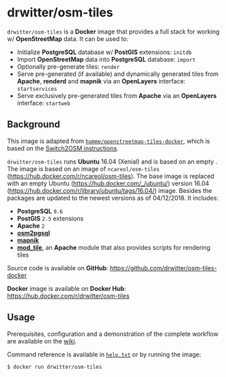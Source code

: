 # drwitter/osm-tiles

<!--About-->

`drwitter/osm-tiles` is a **Docker** image that provides a full stack for working w/ **OpenStreetMap** data. It can be used to:

- Initialize **PostgreSQL** database w/ **PostGIS** extensions: `initdb`
- Import **OpenStreetMap** data into **PostgreSQL** database: `import`
- Optionally pre-generate tiles: `render`
- Serve pre-generated (if available) and dynamically generated tiles from **Apache**, **renderd** and **mapnik** via an **OpenLayers** interface: `startservices`
- Serve exclusively pre-generated tiles from **Apache** via an **OpenLayers** interface: `startweb`

## Background

This image is adapted from [`homme/openstreetmap-tiles-docker`](https://hub.docker.com/r/homme/openstreetmap-tiles-docker/), which is based on the [Switch2OSM instructions](http://switch2osm.org/serving-tiles/manually-building-a-tile-server-12-04/).

`drwitter/osm-tiles` runs **Ubuntu** 16.04 (Xenial) and is based on an empty .
The image is based on an image of `ncareol/osm-tiles` (https://hub.docker.com/r/ncareol/osm-tiles). The base image is replaced with an empty Ubuntu (https://hub.docker.com/_/ubuntu/) version 16.04 (https://hub.docker.com/r/library/ubuntu/tags/16.04/) image.
Besides the packages are updated to the newest versions as of 04/12/2018. It includes:

- **PostgreSQL** `9.6`
- **PostGIS** `2.5` extensions
- **Apache** `2`
- [**osm2pgsql**](http://wiki.openstreetmap.org/wiki/Osm2pgsql)
- [**mapnik**](http://mapnik.org/)
- [**mod_tile**](http://wiki.openstreetmap.org/wiki/Mod_tile), an **Apache** module that also provides scripts for rendering tiles

Source code is available on **GitHub**: <https://github.com/drwitter/osm-tiles-docker>

**Docker** image is available on **Docker Hub**: <https://hub.docker.com/r/drwitter/osm-tiles>

## Usage

Prerequisites, configuration and a demonstration of the complete workflow are available on the [wiki](https://github.com/drwitter/osm-tiles-docker/wiki).

Command reference is available in [`help.txt`](https://github.com/drwitter/osm-tiles-docker/blob/master/help.txt) or by running the image:

```sh
$ docker run drwitter/osm-tiles
```
